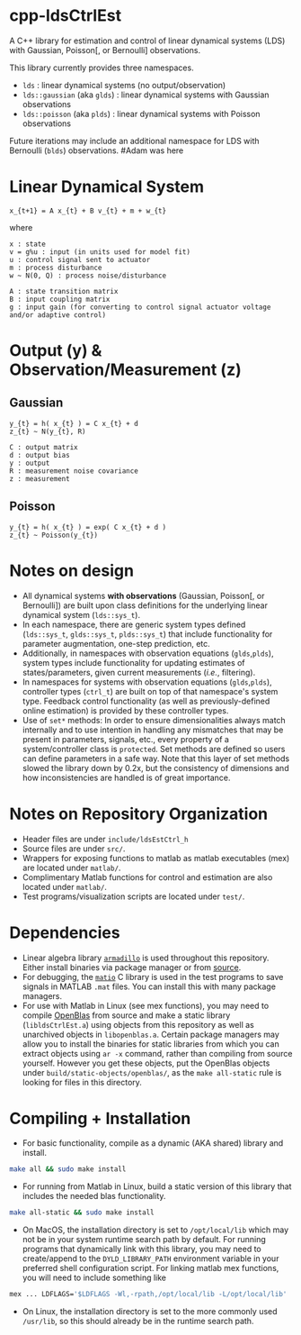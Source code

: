 # cpp-ldsCtrlEst
A C++ library for estimation and control of linear dynamical systems (LDS) with Gaussian, Poisson[, or Bernoulli] observations.

This library currently provides three namespaces.
 - `lds` : linear dynamical systems (no output/observation)
 - `lds::gaussian` (aka `glds`) : linear dynamical systems with Gaussian observations
 - `lds::poisson` (aka `plds`) : linear dynamical systems with Poisson observations

Future iterations may include an additional namespace for LDS with Bernoulli (`blds`) observations.
#Adam was here
# Linear Dynamical System
	x_{t+1} = A x_{t} + B v_{t} + m + w_{t}

where

	x : state
	v = g%u : input (in units used for model fit)
	u : control signal sent to actuator
	m : process disturbance
	w ~ N(0, Q) : process noise/disturbance

	A : state transition matrix
	B : input coupling matrix
	g : input gain (for converting to control signal actuator voltage and/or adaptive control)

# Output (y) & Observation/Measurement (z)
## Gaussian
	y_{t} = h( x_{t} ) = C x_{t} + d
	z_{t} ~ N(y_{t}, R)

	C : output matrix
	d : output bias
	y : output
	R : measurement noise covariance
	z : measurement

## Poisson
	y_{t} = h( x_{t} ) = exp( C x_{t} + d )
	z_{t} ~ Poisson(y_{t})

# Notes on design
 - All dynamical systems **with observations** (Gaussian, Poisson[, or Bernoulli]) are built upon class definitions for the underlying linear dynamical system (`lds::sys_t`).
 - In each namespace, there are generic system types defined (`lds::sys_t`, `glds::sys_t`, `plds::sys_t`) that include functionality for parameter augmentation, one-step prediction, etc.
 - Additionally, in namespaces with observation equations (`glds`,`plds`), system types include functionality for updating estimates of states/parameters, given current measurements (*i.e.*, filtering).
 - In namespaces for systems with observation equations (`glds`,`plds`), controller types (`ctrl_t`) are built on top of that namespace's system type. Feedback control functionality (as well as previously-defined online estimation) is provided by these controller types.
 - Use of `set*` methods: In order to ensure dimensionalities always match internally and to use intention in handling any mismatches that may be present in parameters, signals, etc., every property of a system/controller class is `protected`. Set methods are defined so users can define parameters in a safe way. Note that this layer of set methods slowed the library down by 0.2x, but the consistency of dimensions and how inconsistencies are handled is of great importance.

# Notes on Repository Organization
- Header files are under `include/ldsEstCtrl_h`
- Source files are under `src/`.
- Wrappers for exposing functions to matlab as matlab executables (mex) are located under `matlab/`.
- Complimentary Matlab functions for control and estimation are also located under `matlab/`.
- Test programs/visualization scripts are located under `test/`.

# Dependencies
-  Linear algebra library [`armadillo`](http://arma.sourceforge.net/) is used throughout this repository. Either install binaries via package manager or from [source](https://gitlab.com/conradsnicta/armadillo-code).
- For debugging, the [`matio`](https://github.com/tbeu/matio) C library is used in the test programs to save signals in MATLAB `.mat` files. You can install this with many package managers.
-  For use with Matlab in Linux (see mex functions), you may need to compile [OpenBlas](http://www.openblas.net/) from source and make a static library (`libldsCtrlEst.a`) using objects from this repository as well as unarchived objects in `libopenblas.a`. Certain package managers may allow you to install the binaries for static libraries from which you can extract objects using `ar -x` command, rather than compiling from source yourself. However you get these objects, put the OpenBlas objects under `build/static-objects/openblas/`, as the `make all-static` rule is looking for files in this directory.

# Compiling + Installation
- For basic functionality, compile as a dynamic (AKA shared) library and install.
 ```bash
make all && sudo make install
```
- For running from Matlab in Linux, build a static version of this library that includes the needed blas functionality.
```bash
make all-static && sudo make install
```
- On MacOS, the installation directory is set to `/opt/local/lib` which may not be in your system runtime search path by default. For running programs that dynamically link with this library, you may need to create/append to the `DYLD_LIBRARY_PATH` environment variable in your preferred shell configuration script. For linking matlab mex functions, you will need to include something like
```sh
mex ... LDFLAGS='$LDFLAGS -Wl,-rpath,/opt/local/lib -L/opt/local/lib' ... mex_fn_name.cpp
```

- On Linux, the installation directory is set to the more commonly used `/usr/lib`, so this should already be in the runtime search path.

